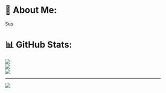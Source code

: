 # 💫 About Me:
Sup

# 📊 GitHub Stats:
![](https://github-readme-stats.vercel.app/api?username=TheTxk&theme=radical&hide_border=true&include_all_commits=true&count_private=false)<br/>
![](https://nirzak-streak-stats.vercel.app/?user=TheTxk&theme=radical&hide_border=true)<br/>
![](https://github-readme-stats.vercel.app/api/top-langs/?username=TheTxk&theme=radical&hide_border=true&include_all_commits=true&count_private=false&layout=compact&langs_count=8)

---
[![](https://visitcount.itsvg.in/api?id=TheTxk&icon=0&color=0)](https://visitcount.itsvg.in)

<!-- Proudly created with GPRM ( https://gprm.itsvg.in ) -->